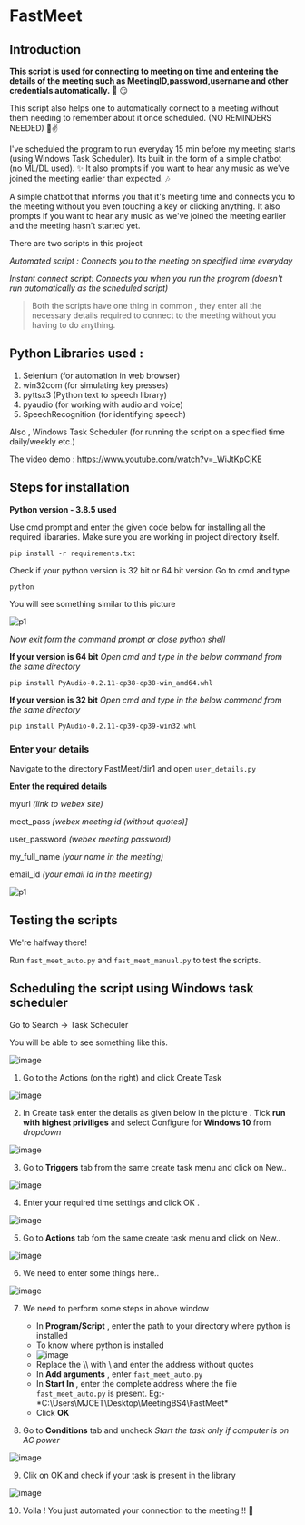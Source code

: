 # FastMeet

## Introduction

**This script is used for connecting to meeting on time and entering the details of the meeting such as MeetingID,password,username and other credentials automatically.** 🤩 😏

This script also helps one to automatically connect to a meeting without them needing to remember about it once scheduled. (NO REMINDERS NEEDED) 🤠✌️

I've scheduled the program to run everyday 15 min before my meeting starts (using Windows Task Scheduler). Its built in the form of a simple chatbot (no ML/DL used). ✨ It also prompts if you want to hear any music as we've joined the meeting earlier than expected. 🎶

A simple chatbot that informs you that it's meeting time and connects you to the meeting without you even touching a key or clicking anything. It also prompts if you want to hear any music as we've joined the meeting earlier and the meeting hasn't started yet.

There are two scripts in this project

*Automated script : Connects you to the meeting on specified time everyday*

*Instant connect script: Connects you when you run the program (doesn't run automatically as the scheduled script)*

> Both the scripts have one thing in common , they enter all the necessary details required to connect to the meeting without you having to do anything.

## Python Libraries used :
1. Selenium (for automation in web browser)
2. win32com (for simulating key presses)
3. pyttsx3 (Python text to speech library)
4. pyaudio (for working with audio and voice)
5. SpeechRecognition (for identifying speech) 

Also , Windows Task Scheduler (for running the script on a specified time daily/weekly etc.)

The video demo : https://www.youtube.com/watch?v=_WiJtKpCjKE

## Steps for installation
**Python version - 3.8.5 used**

Use cmd prompt and enter the given code below for installing all the required libararies. Make sure you are working in project directory itself.

`pip install -r requirements.txt`

Check if your python version is 32 bit or 64 bit version
Go to cmd and type

`python`

You will see something similar to this picture

![p1](https://user-images.githubusercontent.com/48662097/111827132-8c856800-890f-11eb-8fcd-4f2745d7eaf6.jpg)

*Now exit form the command prompt or close python shell*

**If your version is 64 bit**
*Open cmd and type in the below command from the same directory*

`pip install PyAudio-0.2.11-cp38-cp38-win_amd64.whl`

**If your version is 32 bit**
*Open cmd and type in the below command from the same directory*

`pip install PyAudio-0.2.11-cp39-cp39-win32.whl`

### Enter your details

Navigate to the directory FastMeet/dir1 and open `user_details.py`

**Enter the required details**

myurl  *(link to webex site)*

meet_pass  *[webex meeting id (without quotes)]*

user_password  *(webex meeting password)*

my_full_name *(your name in the meeting)*

email_id *(your email id in the meeting)*

![p1](https://user-images.githubusercontent.com/48662097/111855952-87470e00-894d-11eb-9124-7f64df0ec2cc.jpg)

## Testing the scripts 

We're halfway there!

Run `fast_meet_auto.py` and `fast_meet_manual.py` to test the scripts. 

## Scheduling the script using Windows task scheduler

Go to Search -> Task Scheduler

You will be able to see something like this.

![image](https://user-images.githubusercontent.com/48662097/111857361-f6753000-8956-11eb-9ba7-249256118058.png)


1. Go to the Actions (on the right) and click Create Task

![image](https://user-images.githubusercontent.com/48662097/111857421-57046d00-8957-11eb-97f4-ec167c7ef796.png)

2. In Create task enter the details as given below in the picture . Tick **run with highest priviliges** and select Configure for **Windows 10** from *dropdown*

![image](https://user-images.githubusercontent.com/48662097/111858110-5fab7200-895c-11eb-96b7-fe03ec54ff7d.png)

3. Go to **Triggers** tab from the same create task menu and click on New..

![image](https://user-images.githubusercontent.com/48662097/111857534-2e30a780-8958-11eb-91b1-6caf0b84d530.png)

4. Enter your required time settings and click OK . 

![image](https://user-images.githubusercontent.com/48662097/111857611-b44cee00-8958-11eb-89d3-23ec2f0b78ac.png)

5. Go to **Actions** tab fom the same create task menu and click on New..

![image](https://user-images.githubusercontent.com/48662097/111857656-f6762f80-8958-11eb-924e-ca21d53d2130.png)

6. We need to enter some things here..

![image](https://user-images.githubusercontent.com/48662097/111857712-6684b580-8959-11eb-85b4-b34fc21771a2.png)

7. We need to perform some steps in above window
     - In **Program/Script** , enter the path to your directory where python is installed
     - To know where python is installed
     - ![image](https://user-images.githubusercontent.com/48662097/111857884-9e402d00-895a-11eb-828f-79396ff605dc.png)
     - Replace the \\\ with \ and enter the address without quotes
     - In **Add arguments** , enter `fast_meet_auto.py`
     - In **Start In** , enter the complete address where the file `fast_meet_auto.py` is present. Eg:- *C:\Users\MJCET\Desktop\MeetingBS4\FastMeet\*
     - Click **OK**
 
8. Go to **Conditions** tab and uncheck *Start the task only if computer is on AC power*

![image](https://user-images.githubusercontent.com/48662097/111858014-903edc00-895b-11eb-8fb7-f4438069b08e.png)

9. Clik on OK and check if your task is present in the library

![image](https://user-images.githubusercontent.com/48662097/111858127-810c5e00-895c-11eb-803c-636c71ee9da9.png)

10. Voila ! You just automated your connection to the meeting !! 🥳 






